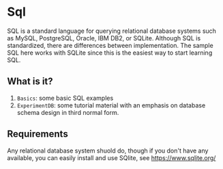 Sql
===

SQL is a standard language for querying relational database systems such
as MySQL, PostgreSQL, Oracle, IBM DB2, or SQLite.  Although SQL is
standardized, there are differences between implementation.  The sample
SQL here works with SQLite since this is the easiest way to start
learning SQL.

What is it?
-----------
1. `Basics`: some basic SQL examples
1. `ExperimentDB`: some tutorial material with an emphasis on database
    schema design in third normal form.

Requirements
------------
Any relational database system shuold do, though if you don't have any
available, you can easily install and use SQlite, see
https://www.sqlite.org/
